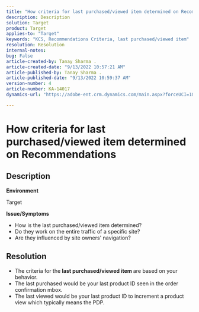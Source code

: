 ```yaml
---
title: "How criteria for last purchased/viewed item determined on Recommendations"
description: Description
solution: Target
product: Target
applies-to: "Target"
keywords: "KCS, Recommendations Criteria, last purchased/viewed item"
resolution: Resolution
internal-notes: 
bug: False
article-created-by: Tanay Sharma .
article-created-date: "9/13/2022 10:57:21 AM"
article-published-by: Tanay Sharma .
article-published-date: "9/13/2022 10:59:37 AM"
version-number: 4
article-number: KA-14017
dynamics-url: "https://adobe-ent.crm.dynamics.com/main.aspx?forceUCI=1&pagetype=entityrecord&etn=knowledgearticle&id=99a986d1-5233-ed11-9db1-002248086735"

---
```

# How criteria for last purchased/viewed item determined on Recommendations

## Description


<b>Environment</b>

Target



<b>Issue/Symptoms</b>

- How is the last purchased/viewed item determined?
- Do they work on the entire traffic of a specific site?
- Are they influenced by site owners' navigation?





## Resolution


- The criteria for the <b>last purchased/viewed item </b>are based on your behavior.
- The last purchased would be your last product ID seen in the order confirmation mbox.
- The last viewed would be your last product ID to increment a product view which typically means the PDP.

